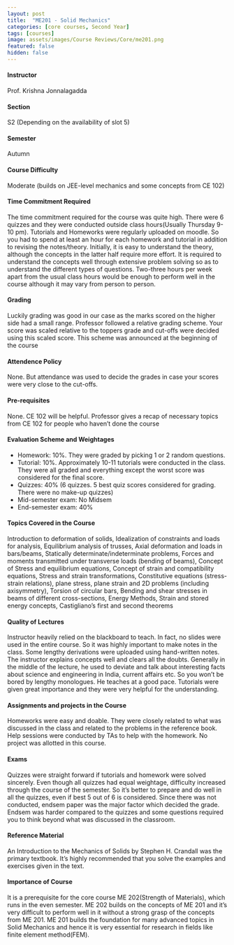 ```yaml
---
layout: post
title:  "ME201 - Solid Mechanics"
categories: [core courses, Second Year]
tags: [courses]
image: assets/images/Course Reviews/Core/me201.png
featured: false
hidden: false
---
```


#### Instructor
Prof. Krishna Jonnalagadda

#### Section
S2 (Depending on the availability of slot 5)

#### Semester
Autumn

#### Course Difficulty
Moderate (builds on JEE-level mechanics and some concepts from CE 102)

#### Time Commitment Required
The time commitment required for the course was quite high. There were 6 quizzes and they were conducted outside class hours(Usually Thursday 9-10 pm). Tutorials and Homeworks were regularly uploaded on moodle. So you had to spend at least an hour for each homework and tutorial in addition to revising the notes/theory. Initially, it is easy to understand the theory, although the concepts in the latter half require more effort. It is required to understand the concepts well through extensive problem solving so as to understand the different types of questions. Two-three hours per week apart from the usual class hours would be enough to perform well in the course although it may vary from person to person.

#### Grading
Luckily grading was good in our case as the marks scored on the higher side had a small range. Professor followed a relative grading scheme. Your score was scaled relative to the toppers grade and cut-offs were decided using this scaled score. This scheme was announced at the beginning of the course

#### Attendence Policy
None. But attendance was used to decide the grades in case your scores were very close to the cut-offs.

#### Pre-requisites
None. CE 102 will be helpful. Professor gives a recap of necessary topics from CE 102 for people who haven’t done the course

#### Evaluation Scheme and Weightages
* Homework: 10%. They were graded by picking 1 or 2 random questions. 
* Tutorial: 10%. Approximately 10-11 tutorials were conducted in the class. They were all graded and everything except the worst score was considered for the final score. 
* Quizzes: 40% (6 quizzes. 5 best quiz scores considered for grading. There were no make-up quizzes)
* Mid-semester exam: No Midsem 
* End-semester exam: 40%


#### Topics Covered in the Course
Introduction to deformation of solids, Idealization of constraints and loads for analysis, Equilibrium analysis of trusses, Axial deformation and loads in bars/beams, Statically determinate/indeterminate problems, Forces and moments transmitted under transverse loads (bending of beams), Concept of Stress and equilibrium equations, Concept of strain and compatibility equations, Stress and strain transformations, Constitutive equations (stress-strain relations), plane stress, plane strain and 2D problems (including axisymmetry), Torsion of circular bars, Bending and shear stresses in beams of different cross-sections, Energy Methods, Strain and stored energy concepts, Castigliano’s first and second theorems

#### Quality of Lectures
Instructor heavily relied on the blackboard to teach. In fact, no slides were used in the entire course. So it was highly important to make notes in the class. Some lengthy derivations were uploaded using hand-written notes. The instructor explains concepts well and clears all the doubts. Generally in the middle of the lecture, he used to deviate and talk about interesting facts about science and engineering in India, current affairs etc. So you won’t be bored by lengthy monologues. He teaches at a good pace. Tutorials were given great importance and they were very helpful for the understanding.

#### Assignments and projects in the Course
Homeworks were easy and doable. They were closely related to what was discussed in the class and related to the problems in the reference book. Help sessions were conducted by TAs to help with the homework. No project was allotted in this course.

#### Exams
Quizzes were straight forward if tutorials and homework were solved sincerely. Even though all quizzes had equal weightage, difficulty increased through the course of the semester. So it’s better to prepare and do well in all the quizzes, even if best 5 out of 6 is considered. Since there was not conducted, endsem paper was the major factor which decided the grade. Endsem was harder compared to the quizzes and some questions required you to think beyond what was discussed in the classroom.

#### Reference Material
An Introduction to the Mechanics of Solids by Stephen H. Crandall was the primary textbook. It’s highly recommended that you solve the examples and exercises given in the text.

#### Importance of Course
It is a prerequisite for the core course ME 202(Strength of Materials), which runs in the even semester. ME 202 builds on the concepts of ME 201 and it’s very difficult to perform well in it without a strong grasp of the concepts from ME 201. ME 201 builds the foundation for many advanced topics in Solid Mechanics and hence it is very essential for research in fields like finite element method(FEM).


